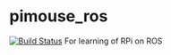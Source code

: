 # pimouse_ros
[![Build Status](https://travis-ci.org/somalai/pimouse_ros.svg?branch=dev)](https://travis-ci.org/somalai/pimouse_ros)
For learning of RPi on ROS
